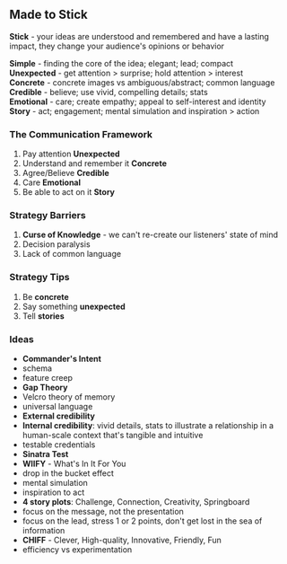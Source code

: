 ## Made to Stick


**Stick** - your ideas are understood and remembered and have a lasting impact, they change your audience's opinions or behavior

**Simple**     - finding the core of the idea; elegant; lead; compact  
**Unexpected** - get attention > surprise; hold attention > interest  
**Concrete**   - concrete images vs ambiguous/abstract; common language  
**Credible**   - believe; use vivid, compelling details; stats  
**Emotional**  - care; create empathy; appeal to self-interest and identity  
**Story**      - act; engagement; mental simulation and inspiration > action  


### The Communication Framework
1. Pay attention                 **Unexpected**
2. Understand and remember it    **Concrete**
3. Agree/Believe                 **Credible**
4. Care                          **Emotional**
5. Be able to act on it          **Story**


### Strategy Barriers
1. **Curse of Knowledge** - we can't re-create our listeners' state of mind
2. Decision paralysis
3. Lack of common language


### Strategy Tips
1. Be **concrete**
2. Say something **unexpected**
3. Tell **stories**


### Ideas
- **Commander's Intent**
- schema
- feature creep
- **Gap Theory**
- Velcro theory of memory
- universal language
- **External credibility**
- **Internal credibility**: vivid details, stats to illustrate a relationship in a human-scale context that's tangible and intuitive
- testable credentials
- **Sinatra Test**
- **WIIFY** - What's In It For You
- drop in the bucket effect
- mental simulation
- inspiration to act
- **4 story plots**: Challenge, Connection, Creativity, Springboard
- focus on the message, not the presentation
- focus on the lead, stress 1 or 2 points, don't get lost in the sea of information
- **CHIFF** - Clever, High-quality, Innovative, Friendly, Fun
- efficiency vs experimentation